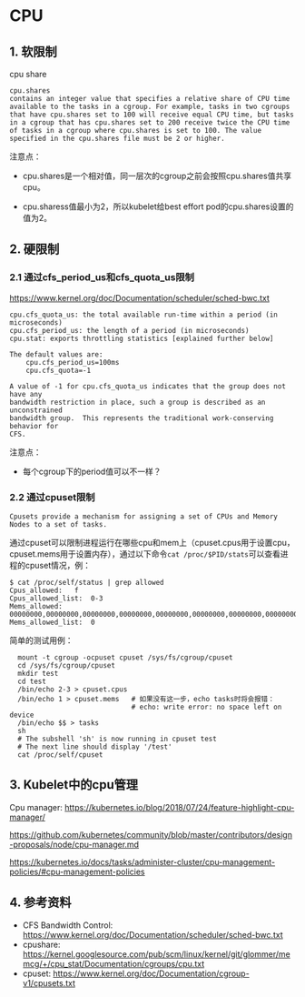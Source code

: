 # CPU

## 1. 软限制

cpu share

```
cpu.shares
contains an integer value that specifies a relative share of CPU time available to the tasks in a cgroup. For example, tasks in two cgroups that have cpu.shares set to 100 will receive equal CPU time, but tasks in a cgroup that has cpu.shares set to 200 receive twice the CPU time of tasks in a cgroup where cpu.shares is set to 100. The value specified in the cpu.shares file must be 2 or higher.
```

注意点：

* cpu.shares是一个相对值，同一层次的cgroup之前会按照cpu.shares值共享cpu。

* cpu.sharess值最小为2，所以kubelet给best effort pod的cpu.shares设置的值为2。

## 2. 硬限制

### 2.1 通过cfs_period_us和cfs_quota_us限制

https://www.kernel.org/doc/Documentation/scheduler/sched-bwc.txt

```
cpu.cfs_quota_us: the total available run-time within a period (in microseconds)
cpu.cfs_period_us: the length of a period (in microseconds)
cpu.stat: exports throttling statistics [explained further below]

The default values are:
	cpu.cfs_period_us=100ms
	cpu.cfs_quota=-1

A value of -1 for cpu.cfs_quota_us indicates that the group does not have any
bandwidth restriction in place, such a group is described as an unconstrained
bandwidth group.  This represents the traditional work-conserving behavior for
CFS.
```

注意点：

- 每个cgroup下的period值可以不一样？

### 2.2 通过cpuset限制

```
Cpusets provide a mechanism for assigning a set of CPUs and Memory Nodes to a set of tasks.  
```

通过cpuset可以限制进程运行在哪些cpu和mem上（cpuset.cpus用于设置cpu，cpuset.mems用于设置内存），通过以下命令`cat /proc/$PID/stats`可以查看进程的cpuset情况，例：

```
$ cat /proc/self/status | grep allowed
Cpus_allowed:	f
Cpus_allowed_list:	0-3
Mems_allowed:	00000000,00000000,00000000,00000000,00000000,00000000,00000000,00000000,00000000,00000000,00000000,00000000,00000000,00000000,00000000,00000000,00000000,00000000,00000000,00000000,00000000,00000000,00000000,00000000,00000000,00000000,00000000,00000000,00000000,00000000,00000000,00000001
Mems_allowed_list:	0
```

简单的测试用例：

```
  mount -t cgroup -ocpuset cpuset /sys/fs/cgroup/cpuset
  cd /sys/fs/cgroup/cpuset
  mkdir test
  cd test
  /bin/echo 2-3 > cpuset.cpus
  /bin/echo 1 > cpuset.mems   # 如果没有这一步，echo tasks时将会报错：
                              # echo: write error: no space left on device
  /bin/echo $$ > tasks
  sh
  # The subshell 'sh' is now running in cpuset test
  # The next line should display '/test'
  cat /proc/self/cpuset
```

## 3. Kubelet中的cpu管理

Cpu manager: https://kubernetes.io/blog/2018/07/24/feature-highlight-cpu-manager/

https://github.com/kubernetes/community/blob/master/contributors/design-proposals/node/cpu-manager.md

https://kubernetes.io/docs/tasks/administer-cluster/cpu-management-policies/#cpu-management-policies

## 4. 参考资料

* CFS Bandwidth Control: https://www.kernel.org/doc/Documentation/scheduler/sched-bwc.txt
* cpushare: https://kernel.googlesource.com/pub/scm/linux/kernel/git/glommer/memcg/+/cpu_stat/Documentation/cgroups/cpu.txt
* cpuset: https://www.kernel.org/doc/Documentation/cgroup-v1/cpusets.txt